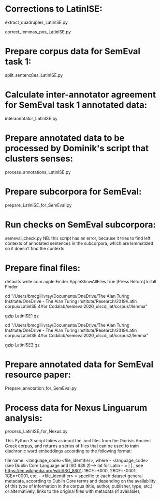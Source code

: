 # Corrections to LatinISE:

extract_quadruples_LatinISE.py

correct_lemmas_pos_LatinISE.py

# Prepare corpus data for SemEval task 1:

split_sentencßes_LatinISE.py

# Calculate inter-annotator agreement for SemEval task 1 annotated data:

interannotator_LatinISE.py


# Prepare annotated data to be processed by Dominik's script that clusters senses:

process_annotations_LatinISE.py


# Prepare subcorpora for SemEval:

prepare_LatinISE_for_SemEval.py

# Run checks on SemEval subcorpora:

semeval_check.py
NB: this script has an error, because it tries to find left contexts of annotated sentences in the subcorpora, which are lemmatized so it doesn't find the contexts.

# Prepare final files:

defaults write com.apple.Finder AppleShowAllFiles true
[Press Return] killall Finder

cd "/Users/bmcgillivray/Documents/OneDrive/The Alan Turing Institute/OneDrive - The Alan Turing Institute/Research/2019/Latin corpus/LatinISE 4/for Codalab/semeval2020_ulscd_lat/corpus1/lemma"

gzip LatinISE1.gz

cd "/Users/bmcgillivray/Documents/OneDrive/The Alan Turing Institute/OneDrive - The Alan Turing Institute/Research/2019/Latin corpus/LatinISE 4/for Codalab/semeval2020_ulscd_lat/corpus2/lemma"

gzip LatinISE2.gz

# Prepare annotated data for SemEval resource paper:

Prepare_annotation_for_SemEval.py

# Process data for Nexus Linguarum analysis:

process_LatinISE_for_Nexus.py

This Python 3 script takes as input the .xml files from the Diorisis Ancient Greek corpus, 
and returns a series of files that can be used to train diachronic word embeddings according 
to the following format:

file name: <language_code><date><file_identifier>, where
	- <language_code> (see Dublin Core Language and ISO 639.2)--> lat for Latin
	- <date> = <YYYY> | <YYYY-MM> | <YYYY-MM-DD>, see https://en.wikipedia.org/wiki/ISO_8601: 1BCE=+000, 2BCE=-0001, 1CE=+0001, etc. 
	- <file_identifier> = specific to each dataset
general metadata, according to Dublin Core terms and depending on the availability of this type of information in the corpus (title, author, publisher, type, etc.) or alternatively, links to the original files with metadata (if available);

